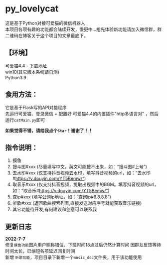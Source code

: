 # py_lovelycat
这是基于Python对接可爱猫的微信机器人  
本项目各项有趣的功能都会陆续开发，慢更中...抢先体验新功能请加入微信群，群二维码在博客关于这个项目的文章最底下。
  
  
## 【环境】  
可爱猫4.4 - [下载地址][1]  
win10(其它版本系统请自测)  
Python3.9  
  
## 食用方法：
它是基于Flask写的API对接程序  
先运行可爱猫、登录微信 + 配置好 可爱猫4.4的内置插件"http多语言对" ，然后运行`catMain.py`即可  
  
  
**如果觉得不错，请给我点个`Star`！谢谢了！！**  

## 指令说明：
1.  摸鱼  
2.  搜斗图#xxx (尽量填写中文，英文可能搜不出来，如：“搜斗图#上号”)  
3.  去水印#xxx (仅支持抖音视频去水印，填写抖音视频的url，如：“去水印#https://v.douyin.com/YT5Bemw/”)  
4.  取音乐#xxx (仅支持抖音视频，提取出视频中的BGM。填写抖音视频的url，如：“取音乐#https://v.douyin.com/YT5Bemw/”)  
5.  查ip#xxx (填写公网ip地址，如：“查询ip#8.8.8.8”)  
6.  听歌#xxx (返回歌曲搜索列表,直接发送对应序号就能获取音乐链接)  
8.  其它功能待开发,有何建议和创意可以联系我


## 更新日志
**2022-7-7**  
修复`摸鱼功能`图片用户昵称错位、下班时间18点过后仍然计算时间
因群友反馈等待时间太长，已缩短各项延迟回复时间  
新增 `听歌功能`，项目目录下新增一个`music_doc`文件夹，用于该功能使用 

  
  
[1]:https://github.com/huijiblog/py_lovelycat/blob/main/%E5%8F%AF%E7%88%B1%E7%8C%AB4.4.1%E5%90%AB%E5%BC%80%E5%8F%91%E5%8C%85(%E5%AF%86%E7%A0%81169).zip
